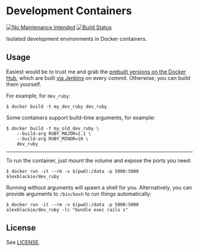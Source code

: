 # Development Containers

[![No Maintenance Intended](http://unmaintained.tech/badge.svg)](http://unmaintained.tech/) [![Build Status](https://ci.blackieops.com/buildStatus/icon?job=dev_containers-autobuild)][2]

Isolated development environments in Docker containers.

## Usage

Easiest would be to trust me and grab the [prebuilt versions on the Docker
Hub][1], which are built [via Jenkins][2] on every commit. Otherwise, you can
build them yourself.

For example, for `dev_ruby`:

```
$ docker build -t my_dev_ruby dev_ruby
```

Some containers support build-time arguments, for example:

```
$ docker build -t my_old_dev_ruby \
    --build-arg RUBY_MAJOR=2.1 \
	--build-arg RUBY_MINOR=10 \
	dev_ruby
```

---

To run the container, just mount the volume and expose the ports you need:

```
$ docker run -it --rm -v $(pwd):/data -p 5000:5000 alexblackie/dev_ruby
```

Running without arguments will spawn a shell for you. Alternatively, you can
provide arguments to `/bin/bash` to run things automatically:

```
$ docker run -it --rm -v $(pwd):/data -p 5000:5000 alexblackie/dev_ruby -lc "bundle exec rails s"
```

## License

See [LICENSE](./LICENSE).

[1]: https://hub.docker.com/u/alexblackie/
[2]: https://ci.blackieops.com/job/dev_containers-autobuild/
